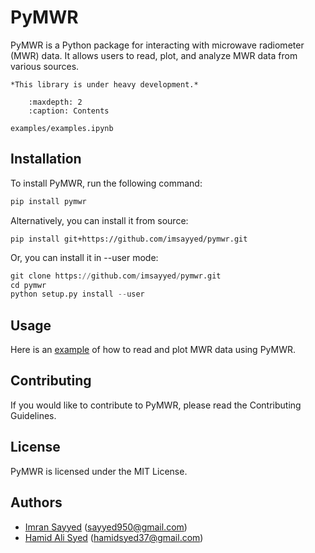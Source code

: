 # PyMWR

PyMWR is a Python package for interacting with microwave radiometer (MWR) data. It allows users to read, plot, and analyze MWR data from various sources.


```{warning}
*This library is under heavy development.*
```

```{toctree}
    :maxdepth: 2
    :caption: Contents
    
examples/examples.ipynb
```


## Installation

To install PyMWR, run the following command:

```python
pip install pymwr
```

Alternatively, you can install it from source:

```
pip install git+https://github.com/imsayyed/pymwr.git
```

Or, you can install it in --user mode:

```python
git clone https://github.com/imsayyed/pymwr.git
cd pymwr
python setup.py install --user
```
## Usage

Here is an [example](./examples/examples.ipynb) of how to read and plot MWR data using PyMWR.


## Contributing

If you would like to contribute to PyMWR, please read the Contributing Guidelines.


## License

PyMWR is licensed under the MIT License.


## Authors

- [Imran Sayyed](https://github.com/imsayyed) (sayyed950@gmail.com)
- [Hamid Ali Syed](https://github.com/syedhamidali) (hamidsyed37@gmail.com)